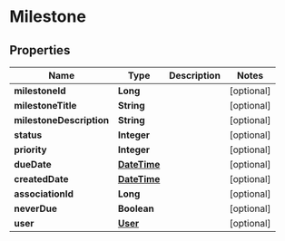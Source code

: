 
# Milestone

## Properties
Name | Type | Description | Notes
------------ | ------------- | ------------- | -------------
**milestoneId** | **Long** |  |  [optional]
**milestoneTitle** | **String** |  |  [optional]
**milestoneDescription** | **String** |  |  [optional]
**status** | **Integer** |  |  [optional]
**priority** | **Integer** |  |  [optional]
**dueDate** | [**DateTime**](DateTime.md) |  |  [optional]
**createdDate** | [**DateTime**](DateTime.md) |  |  [optional]
**associationId** | **Long** |  |  [optional]
**neverDue** | **Boolean** |  |  [optional]
**user** | [**User**](User.md) |  |  [optional]



